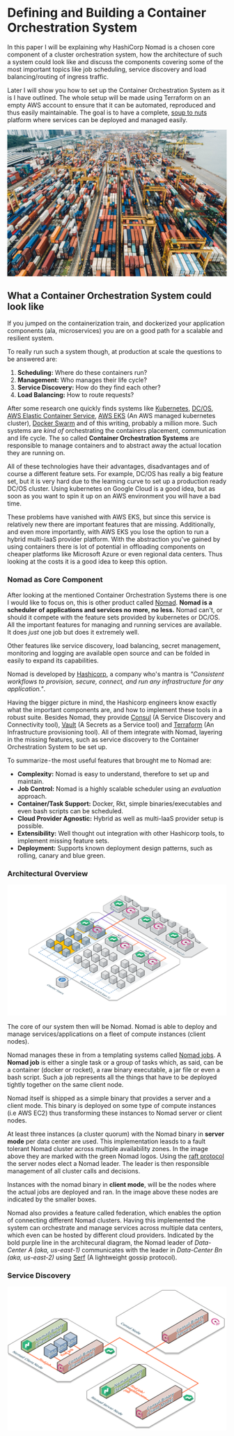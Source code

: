 # Defining and Building a Container Orchestration System

In this paper I will be explaining why HashiCorp Nomad is a chosen core component of a cluster orchestration system, how the architecture of such a system could look like and discuss the components covering some of the most important topics like job scheduling, service discovery and load balancing/routing of ingress traffic.

Later I will show you how to set up the Container Orchestration System as it is I have outlined. The whole setup will be made using Terraform on an empty AWS account to ensure that it can be automated, reproduced and thus easily maintainable. The goal is to have a complete, [soup to nuts](https://en.wikipedia.org/wiki/Soup_to_nuts) platform where services can be deployed and managed easily.

![Visualizing a CoS](assets/container-gateway.jpg)


## What a Container Orchestration System could look like

If you jumped on the containerization train, and dockerized your application components (ala, microservices) you are on a good path for a scalable and resilient system.

To really run such a system though, at production at scale the questions to be answered are:

 1. **Scheduling:** Where do these containers run?
 2. **Management:** Who manages their life cycle?
 3. **Service Discovery:** How do they find each other?
 4. **Load Balancing:** How to route requests?

After some research one quickly finds systems like [Kubernetes](https://kubernetes.io/), [DC/OS](https://dcos.io/), [AWS Elastic Container Service](https://docs.aws.amazon.com/AmazonECS/latest/developerguide/Welcome.html), [AWS EKS](https://aws.amazon.com/eks/) (An AWS managed kubernetes cluster), [Docker Swarm](https://github.com/docker/swarm/) and of this writing, probably a million more. Such systems are _kind of_ orchestrating the containers placement, communication and life cycle. The so called **Container Orchestration Systems** are responsible to manage containers and to abstract away the actual location they are running on.

All of these technologies have their advantages, disadvantages and of course a different feature sets. For example, DC/OS has really a big feature set, but it is very hard due to the learning curve to set up a production ready DC/OS cluster. Using kubernetes on Google Cloud is a good idea, but as soon as you want to spin it up on an AWS environment you will have a bad time.

These problems have vanished with AWS EKS, but since this service is relatively new there are important features that are missing. Additionally, and even more importantly, with AWS EKS you lose the option to run a hybrid multi-IaaS provider platform. With the abstraction you've gained by using containers there is lot of potential in offloading components on cheaper platforms like Microsoft Azure or even regional data centers. Thus looking at the costs it is a good idea to keep this option.


### Nomad as Core Component

After looking at the mentioned Container Orchestration Systems there is one I would like to focus on, this is other product called [Nomad](https://www.nomadproject.io/). **Nomad is a scheduler of applications and services no more, no less.** Nomad can't, or should it compete with the feature sets provided by kubernetes or DC/OS. All the important features for managing and running services are available. It does _just_ one job but does it extremely well.

Other features like service discovery, load balancing, secret management, monitoring and logging are available open source and can be folded in easily to expand its capabilities.

Nomad is developed by [Hashicorp](https://www.hashicorp.com/), a company who's mantra is _"Consistent workflows to provision, secure, connect, and run any infrastructure for any application."_.


Having the bigger picture in mind, the Hashicorp engineers know exactly what the important components are, and how to implement these tools in a robust suite. Besides Nomad, they provide [Consul](https://www.consul.io/) (A Service Discovery and Connectivity tool), [Vault](https://www.hashicorp.com/products/vault/) (A Secrets as a Service tool) and [Terraform]() (An Infrastructure provisioning tool). All of them integrate with Nomad, layering in the missing features, such as service discovery to the Container Orchestration System to be set up.

To summarize - the most useful features that brought me to Nomad are:

 - **Complexity:** Nomad is easy to understand, therefore to set up and maintain.
 - **Job Control:** Nomad is a highly scalable scheduler using an _evaluation_ approach.
 - **Container/Task Support:** Docker, Rkt, simple binaries/executables and even bash scripts can be scheduled.
 - **Cloud Provider Agnostic:** Hybrid as well as multi-IaaS provider setup is possible.
 - **Extensibility:** Well thought out integration with other Hashicorp tools, to implement missing feature sets.
 - **Deployment:** Supports known deployment design patterns, such as rolling, canary and blue green.


### Architectural Overview

![Architectural Component Overview](assets/arch-overview.png)

The core of our system  then will be Nomad. Nomad is able to deploy and manage services/applications on a fleet of compute instances (client nodes).

Nomad manages these in from a templating systems called [Nomad jobs](https://www.nomadproject.io/docs/job-specification/index.html). A **Nomad job** is either a single task or a group of tasks which, as said, can be a container (docker or rocket), a raw binary executable, a jar file or even a bash script. Such a job represents all the things that have to be deployed tightly together on the same client node.

Nomad itself is shipped as a simple binary that provides a server and a client mode. This binary is deployed on some type of compute instances (i.e AWS EC2) thus transforming these instances to Nomad server or client nodes.

At least three instances (a cluster quorum) with the Nomad binary in **server mode** per data center are used. This implementation leasds to a fault tolerant Nomad cluster across multiple availability zones. In the image above they are marked with the green Nomad logos. Using the [raft protocol](https://raft.github.io/) the server nodes elect a Nomad leader. The leader is then responsible management of all cluster calls and decisions.

Instances with the nomad binary in **client mode**, will be the nodes where the actual jobs are deployed and ran. In the image above these nodes are indicated by the smaller boxes.

Nomad also provides a feature called federation, which enables the option of connecting different Nomad clusters. Having this implemented the system can orchestrate and manage services across multiple data centers, which even can be hosted by different cloud providers. Indicated by the bold purple line in the architecural diagram, the Nomad leader of _Data-Center A (aka, us-east-1)_ communicates with the leader in _Data-Center Bn (aka, us-east-2)_ using [Serf](https://www.serf.io/) (A lightweight gossip protocol).


### Service Discovery

![Service Discovery Mesh](assets/service-discovery.png)
